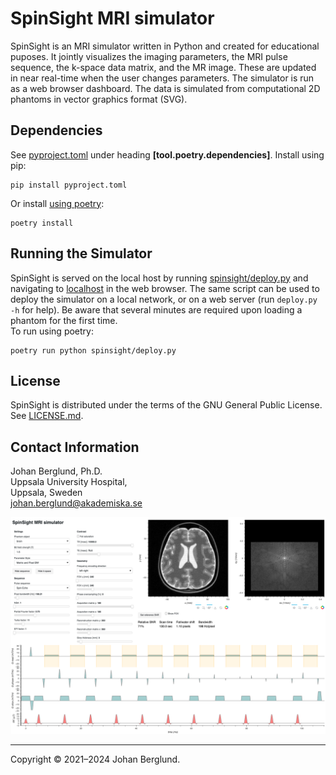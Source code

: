 SpinSight MRI simulator
===
SpinSight is an MRI simulator written in Python and created for educational puposes. It jointly visualizes the imaging parameters, the MRI pulse sequence, the k-space data matrix, and the MR image. These are updated in near real-time when the user changes parameters. The simulator is run as a web browser dashboard. The data is simulated from computational 2D phantoms in vector graphics format (SVG).

Dependencies
------------
See [pyproject.toml](./pyproject.toml) under heading **[tool.poetry.dependencies]**. Install using pip: 
```
pip install pyproject.toml
```
Or install [using poetry](https://python-poetry.org/docs/): 
```
poetry install
```

Running the Simulator
---
SpinSight is served on the local host by running [spinsight/deploy.py](./spinsight/deploy.py) and navigating to [localhost](http://localhost) in the web browser. The same script can be used to deploy the simulator on a local network, or on a web server (run `deploy.py -h` for help). Be aware that several minutes are required upon loading a phantom for the first time.  
To run using poetry:
```
poetry run python spinsight/deploy.py
```

License
-------
SpinSight is distributed under the terms of the GNU General Public License. See [LICENSE.md](./LICENSE.md).

Contact Information
-------------------
Johan Berglund, Ph.D.  
Uppsala University Hospital,  
Uppsala, Sweden  
johan.berglund@akademiska.se

![](spinsight.png)

---
Copyright © 2021–2024 Johan Berglund.